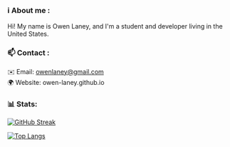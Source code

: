 ### ℹ️ About me :
Hi! My name is Owen Laney, and I'm a student and developer living in the United States. 

### 📫 Contact :
✉️ Email: owenlaney@gmail.com\
🌍 Website: owen-laney.github.io

###  📊 Stats:
[![GitHub Streak](http://github-readme-streak-stats.herokuapp.com?user=owen-laney&theme=light&background=f6f8fa)](https://git.io/streak-stats)

[![Top Langs](https://github-readme-stats.vercel.app/api/top-langs/?username=owen-laney)](https://github.com/anuraghazra/github-readme-stats)

<!---
owen-laney/owen-laney is a ✨ special ✨ repository because its `README.md` (this file) appears on your GitHub profile.
You can click the Preview link to take a look at your changes.
--->
